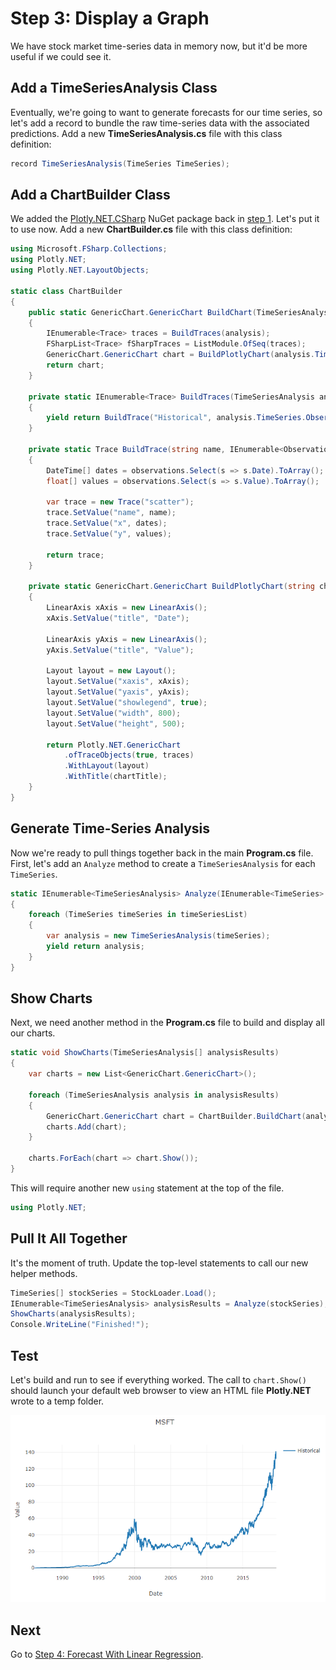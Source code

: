 # Step 3: Display a Graph

We have stock market time-series data in memory now, but it'd be more useful if we could see it.

## Add a TimeSeriesAnalysis Class

Eventually, we're going to want to generate forecasts for our time series, so let's add a record to bundle the raw time-series data with the associated predictions.
Add a new **TimeSeriesAnalysis.cs** file with this class definition:

```csharp
record TimeSeriesAnalysis(TimeSeries TimeSeries);
```

## Add a ChartBuilder Class

We added the [Plotly.NET.CSharp](https://plotly.net) NuGet package back in [step 1](./Step1.md).
Let's put it to use now.
Add a new **ChartBuilder.cs** file with this class definition:

```csharp
using Microsoft.FSharp.Collections;
using Plotly.NET;
using Plotly.NET.LayoutObjects;

static class ChartBuilder
{
    public static GenericChart.GenericChart BuildChart(TimeSeriesAnalysis analysis)
    {
        IEnumerable<Trace> traces = BuildTraces(analysis);
        FSharpList<Trace> fSharpTraces = ListModule.OfSeq(traces);
        GenericChart.GenericChart chart = BuildPlotlyChart(analysis.TimeSeries.Name, fSharpTraces);
        return chart;
    }

    private static IEnumerable<Trace> BuildTraces(TimeSeriesAnalysis analysis)
    {
        yield return BuildTrace("Historical", analysis.TimeSeries.Observations);
    }

    private static Trace BuildTrace(string name, IEnumerable<Observation> observations)
    {
        DateTime[] dates = observations.Select(s => s.Date).ToArray();
        float[] values = observations.Select(s => s.Value).ToArray();

        var trace = new Trace("scatter");
        trace.SetValue("name", name);
        trace.SetValue("x", dates);
        trace.SetValue("y", values);

        return trace;
    }

    private static GenericChart.GenericChart BuildPlotlyChart(string chartTitle, FSharpList<Trace> traces)
    {
        LinearAxis xAxis = new LinearAxis();
        xAxis.SetValue("title", "Date");

        LinearAxis yAxis = new LinearAxis();
        yAxis.SetValue("title", "Value");

        Layout layout = new Layout();
        layout.SetValue("xaxis", xAxis);
        layout.SetValue("yaxis", yAxis);
        layout.SetValue("showlegend", true);
        layout.SetValue("width", 800);
        layout.SetValue("height", 500);

        return Plotly.NET.GenericChart
            .ofTraceObjects(true, traces)
            .WithLayout(layout)
            .WithTitle(chartTitle);
    }
}
```

## Generate Time-Series Analysis

Now we're ready to pull things together back in the main **Program.cs** file.
First, let's add an `Analyze` method to create a `TimeSeriesAnalysis` for each `TimeSeries`.

```csharp
static IEnumerable<TimeSeriesAnalysis> Analyze(IEnumerable<TimeSeries> timeSeriesList)
{
    foreach (TimeSeries timeSeries in timeSeriesList)
    {
        var analysis = new TimeSeriesAnalysis(timeSeries);
        yield return analysis;
    }
}
```

## Show Charts

Next, we need another method in the **Program.cs** file to build and display all our charts.

```csharp
static void ShowCharts(TimeSeriesAnalysis[] analysisResults)
{
    var charts = new List<GenericChart.GenericChart>();

    foreach (TimeSeriesAnalysis analysis in analysisResults)
    {
        GenericChart.GenericChart chart = ChartBuilder.BuildChart(analysis);
        charts.Add(chart);
    }

    charts.ForEach(chart => chart.Show());
}
```

This will require another new `using` statement at the top of the file.

```csharp
using Plotly.NET;
```

## Pull It All Together

It's the moment of truth.
Update the top-level statements to call our new helper methods.

```csharp
TimeSeries[] stockSeries = StockLoader.Load();
IEnumerable<TimeSeriesAnalysis> analysisResults = Analyze(stockSeries);
ShowCharts(analysisResults);
Console.WriteLine("Finished!");
```

## Test

Let's build and run to see if everything worked.
The call to `chart.Show()` should launch your default web browser to view an HTML file **Plotly.NET** wrote to a temp folder.

![alt text](./images/raw-time-series.png "Example stock time series from XPlot.Plotly chart")

## Next

Go to [Step 4: Forecast With Linear Regression](./Step4.md).
